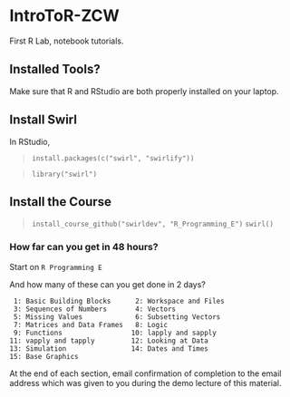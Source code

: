 # IntroToR-ZCW
First R Lab, notebook tutorials.


## Installed Tools?
Make sure that R and RStudio are both properly installed on your laptop.

## Install Swirl

In RStudio,

> `install.packages(c("swirl", "swirlify"))`

> `library("swirl")`

## Install the Course

> `install_course_github("swirldev", "R_Programming_E")`
> `swirl()`

### How far can you get in 48 hours?

Start on `R Programming E`

And how many of these can you get done in 2 days?

```
 1: Basic Building Blocks      2: Workspace and Files     
 3: Sequences of Numbers       4: Vectors                 
 5: Missing Values             6: Subsetting Vectors      
 7: Matrices and Data Frames   8: Logic                   
 9: Functions                 10: lapply and sapply       
11: vapply and tapply         12: Looking at Data         
13: Simulation                14: Dates and Times         
15: Base Graphics             
```
At the end of each section, email confirmation of completion to the email address which was given to you during the demo lecture of this material. 
